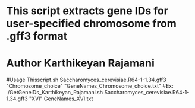 # This script extracts gene IDs for user-specified chromosome from .gff3 format
# Author Karthikeyan Rajamani
#Usage Thisscript.sh Saccharomyces_cerevisiae.R64-1-1.34.gff3 "Chromosome_choice"  "GeneNames_Chromosome_choice.txt"
#Ex: ./GetGeneIDs_Karthikeyan_Rajamani.sh  Saccharomyces_cerevisiae.R64-1-1.34.gff3  "XVI" GeneNames_XVI.txt
